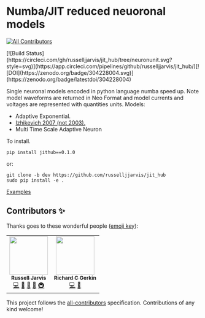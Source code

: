 # Numba/JIT reduced neuoronal models
<!-- ALL-CONTRIBUTORS-BADGE:START - Do not remove or modify this section -->
[![All Contributors](https://img.shields.io/badge/all_contributors-2-orange.svg?style=flat-square)](#contributors-)
<!-- ALL-CONTRIBUTORS-BADGE:END -->[![Build Status](https://circleci.com/gh/russelljjarvis/jit_hub/tree/neuronunit.svg?style=svg)](https://app.circleci.com/pipelines/github/russelljjarvis/jit_hub/)[![DOI](https://zenodo.org/badge/304228004.svg)](https://zenodo.org/badge/latestdoi/304228004)

Single neuronal models encoded in python language numba speed up.
Note model waveforms are returned in Neo Format and model currents and voltages are represented with quantities units.
Models:
* Adaptive Exponential.
* [Izhikevich 2007 (not 2003).](https://github.com/OpenSourceBrain/IzhikevichModel/blob/master/numba/faster_izhikevich_model.ipynb)
* Multi Time Scale Adaptive Neuron

To install.
```
pip install jithub==0.1.0
```
or:
```
git clone -b dev https://github.com/russelljjarvis/jit_hub
sudo pip install -e .
```



[Examples](https://github.com/russelljjarvis/jit_hub/blob/neuronunit/jithub/examples/backend_test.ipynb)

## Contributors ✨

Thanks goes to these wonderful people ([emoji key](https://allcontributors.org/docs/en/emoji-key)):

<!-- ALL-CONTRIBUTORS-LIST:START - Do not remove or modify this section -->
<!-- prettier-ignore-start -->
<!-- markdownlint-disable -->
<table>
  <tr>
    <td align="center"><a href="https://russelljjarvis.github.io/home/"><img src="https://avatars.githubusercontent.com/u/7786645?v=4?s=100" width="100px;" alt=""/><br /><sub><b>Russell Jarvis</b></sub></a><br /><a href="https://github.com/russelljjarvis/jit_hub/commits?author=russelljjarvis" title="Code">💻</a> <a href="https://github.com/russelljjarvis/jit_hub/commits?author=russelljjarvis" title="Documentation">📖</a> <a href="#ideas-russelljjarvis" title="Ideas, Planning, & Feedback">🤔</a> <a href="#design-russelljjarvis" title="Design">🎨</a> <a href="#infra-russelljjarvis" title="Infrastructure (Hosting, Build-Tools, etc)">🚇</a></td>
    <td align="center"><a href="http://rick.gerk.in"><img src="https://avatars.githubusercontent.com/u/549787?v=4?s=100" width="100px;" alt=""/><br /><sub><b>Richard C Gerkin</b></sub></a><br /><a href="https://github.com/russelljjarvis/jit_hub/commits?author=rgerkin" title="Code">💻</a> <a href="#ideas-rgerkin" title="Ideas, Planning, & Feedback">🤔</a></td>
  </tr>
</table>

<!-- markdownlint-restore -->
<!-- prettier-ignore-end -->

<!-- ALL-CONTRIBUTORS-LIST:END -->

This project follows the [all-contributors](https://github.com/all-contributors/all-contributors) specification. Contributions of any kind welcome!
